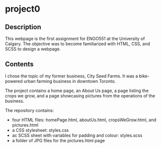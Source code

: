 # project0
## Description
This webpage is the first assignment for ENGO551 at the University of Calgary. 
The objective was to become familiarized with HTML, CSS, and SCSS to design a webpage.

## Contents
I chose the topic of my former business, City Seed Farms. It was a bike-powered urban 
farming business in downtown Toronto.

The project contains a home page, an About Us page, a page listing the crops we grow, 
and a page showcasing pictures from the operations of the business. 

The repository contains:
- four HTML files: homePage.html, aboutUs.html, cropsWeGrow.html, and pictures.html
- a CSS stylesheet: styles.css
- ac SCSS sheet with variables for padding and colour: styles.scss
- a folder of JPG files for the pictures.html page
